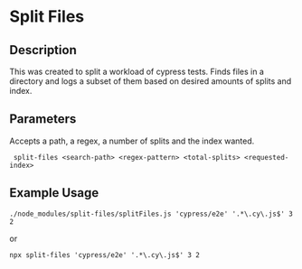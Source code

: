# Split Files

## Description
This was created to split a workload of cypress tests. Finds files in a directory and logs a subset of them based on desired amounts of splits and index.

## Parameters
Accepts a path, a regex, a number of splits and the index wanted.

` split-files <search-path> <regex-pattern> <total-splits> <requested-index>`


## Example Usage

` ./node_modules/split-files/splitFiles.js 'cypress/e2e' '.*\.cy\.js$' 3 2 `

or


`npx split-files 'cypress/e2e' '.*\.cy\.js$' 3 2 `
